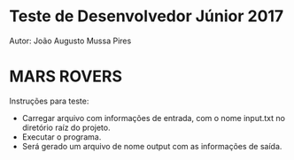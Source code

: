 # Teste de Desenvolvedor Júnior 2017
Autor: João Augusto Mussa Pires

# MARS ROVERS
Instruções para teste:
 - Carregar arquivo com informações de entrada, com o nome input.txt no diretório raíz do projeto.
 - Executar o programa.
 - Será gerado um arquivo de nome output com as informações de saída.
